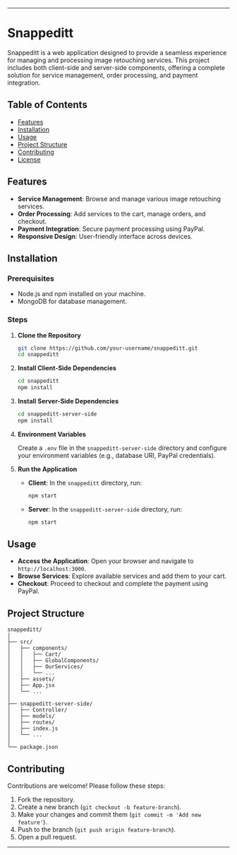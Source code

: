 
---

# Snappeditt

Snappeditt is a web application designed to provide a seamless experience for managing and processing image retouching services. This project includes both client-side and server-side components, offering a complete solution for service management, order processing, and payment integration.

## Table of Contents

- [Features](#features)
- [Installation](#installation)
- [Usage](#usage)
- [Project Structure](#project-structure)
- [Contributing](#contributing)
- [License](#license)

## Features

- **Service Management**: Browse and manage various image retouching services.
- **Order Processing**: Add services to the cart, manage orders, and checkout.
- **Payment Integration**: Secure payment processing using PayPal.
- **Responsive Design**: User-friendly interface across devices.

## Installation

### Prerequisites

- Node.js and npm installed on your machine.
- MongoDB for database management.

### Steps

1. **Clone the Repository**

   ```bash
   git clone https://github.com/your-username/snappeditt.git
   cd snappeditt
   ```

2. **Install Client-Side Dependencies**

   ```bash
   cd snappeditt
   npm install
   ```

3. **Install Server-Side Dependencies**

   ```bash
   cd snappeditt-server-side
   npm install
   ```

4. **Environment Variables**

   Create a `.env` file in the `snappeditt-server-side` directory and configure your environment variables (e.g., database URI, PayPal credentials).

5. **Run the Application**

   - **Client**: In the `snappeditt` directory, run:

     ```bash
     npm start
     ```

   - **Server**: In the `snappeditt-server-side` directory, run:

     ```bash
     npm start
     ```

## Usage

- **Access the Application**: Open your browser and navigate to `http://localhost:3000`.
- **Browse Services**: Explore available services and add them to your cart.
- **Checkout**: Proceed to checkout and complete the payment using PayPal.

## Project Structure

```
snappeditt/
│
├── src/
│   ├── components/
│   │   ├── Cart/
│   │   ├── GlobalComponents/
│   │   ├── OurServices/
│   │   └── ...
│   ├── assets/
│   ├── App.jsx
│   └── ...
│
├── snappeditt-server-side/
│   ├── Controller/
│   ├── models/
│   ├── routes/
│   ├── index.js
│   └── ...
│
└── package.json
```

## Contributing

Contributions are welcome! Please follow these steps:

1. Fork the repository.
2. Create a new branch (`git checkout -b feature-branch`).
3. Make your changes and commit them (`git commit -m 'Add new feature'`).
4. Push to the branch (`git push origin feature-branch`).
5. Open a pull request.

   
---
